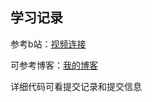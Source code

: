 ## 学习记录

参考b站：[视频连接](https://www.bilibili.com/video/BV1JL411C7xp/?spm_id_from=pageDriver&vd_source=bd3a7a6340cc33e03aaa5705fff9cbb2)

可参考博客：[我的博客](https://blog.csdn.net/szn1316159505/article/details/136206167)

详细代码可看提交记录和提交信息